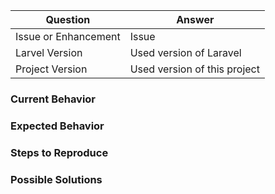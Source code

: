 | Question                | Answer
| ----------------------- | ---
| Issue or Enhancement    | Issue|Enhancement
| Larvel Version          | Used version of Laravel
| Project Version         | Used version of this project


### Current Behavior

<!-- What is the actual behavior? -->


### Expected Behavior

<!-- What is the behavior you expect? -->


### Steps to Reproduce

<!-- What are the steps to reproduce this bug? Please add code examples,
screenshots or links to GitHub repositories that reproduce the problem. -->


### Possible Solutions

<!-- You can move this part, if not needed)
If you have already ideas how to solve the issue, add them here or create a PR. -->
